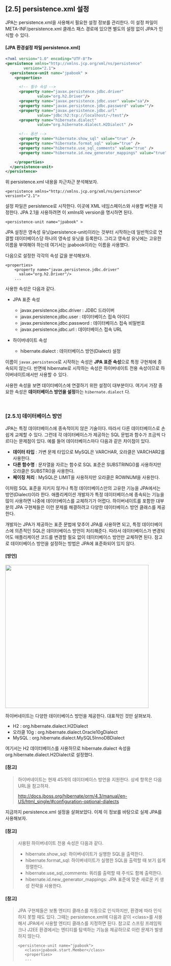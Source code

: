 ## [2.5] persistence.xml 설정

JPA는 persistence.xml을 사용해서 필요한 설정 정보를 관리한다. 이 설정 파일이 META-INF/persistence.xml 클래스 패스 경로에 있으면 별도의 설정 없이 JPA가 인식할 수 있다.

#### [JPA 환경설정 파일 persistence.xml]
```xml
<?xml version="1.0" encoding="UTF-8"?>
<persistence xmlns="http://xmlns.jcp.org/xml/ns/persistence"
        version="2.1">
  <persistence-unit name="jpabook" >
    <properties>

      <!-- 필수 속성 -->
      <property name="javax.persistence.jdbc.driver"
              value="org.h2.Driver"/>
      <property name="javax.persistence.jdbc.user" value="sa"/>
      <property name="javax.persistence.jdbc.password" value=""/>
      <property name="javax.persistence.jdbc.url"
              value="jdbc:h2:tcp://localhost/~/test"/>
      <property name="hibernate.dialect"
              value="org.hibernate.dialect.H2Dialect" />

      <!-- 옵션 -->
      <property name="hibernate.show_sql" value="true" />
      <property name="hibernate.format_sql" value="true" />
      <property name="hibernate.use_sql_comments" value="true" />
      <property name="hibernate.id.new_generator_mappings" value="true" />

    </properties>
  </persistence-unit>
</persistence>
```
위 persistence.xml 내용을 차근차근 분석해보자.
```
<persistence xmlns="http://xmlns.jcp.org/xml/ns/persistence"
versiont="2.1">
```
설정 파일은 persistence로 시작한다. 이곳에 XML 네임스페이스와 사용할 버전을 지정한다. JPA 2.1을 사용하려면 이 xmlns와 version을 명시하면 된다.
```
<persistence-unit name="jpabook" >
```
JPA 설정은 영속성 유닛(persistence-unit)이라는 것부터 시작하는데 일반적으로 연결할 데이터베이스당 하나의 영속성 유닛을 등록한다.
그리고 영속성 유닛에는 고유한 이름을 부여해야 하는데 여기서는 jpabook이라는 이름을 사용했다.

다음으로 설정한 각각의 속성 값을 분석해보자.
```
<properties>
    <property name="javax.persistence.jdbc.driver"
      value="org.h2.Driver"/>
    ...
```
사용한 속성은 다음과 같다.

- JPA 표준 속성
  - javax.persistence.jdbc.driver : JDBC 드라이버
  - javax.persistence.jdbc.user : 데이터베이스 접속 아이디
  - javax.persistence.jdbc.password : 데이터베이스 접속 비밀번호
  - javax.persistence.jdbc.url : 데이터베이스 접속 URL

- 하이버네이트 속성
  - hibernate.dialect : 데이터베이스 방언(Dialect) 설정

이름이 `javax.persistence`로 시작하는 속성은 **JPA 표준 속성**으로 특정 구현체에 종속되지 않는다.
반면에 hibernate로 시작하는 속성은 하이버네이트 전용 속성이므로 하이버네이트에서만 사용할 수 있다.

사용한 속성을 보면 데이터베이스에 연결하기 위한 설정이 대부분이다. 여기서 가장 중요한 속성은 **데이터베이스 방언을 설정**하는 `hibernate.dialect` 다.

<br/>

### [2.5.1] 데이터베이스 방언
JPA는 특정 데이터베이스에 종속적이지 않은 기술이다. 따라서 다른 데이터베이스로 손쉽게 교체할 수 있다. 그런데 각 데이터베이스가 제공하는 SQL 문법과 함수가 조금씩 다르다는 문제점이 있다.
예를 들어 데이터베이스마다 다음과 같은 차이점이 있다.
- **데이터 타입** : 가변 문제 타입으로 MySQL은 VARCHAR, 오라클은 VARCHAR2를 사용한다.
- **다른 함수명** : 문자열을 자르는 함수로 SQL 표준은 SUBSTRING()를 사용하지만 오라클은 SUBSTR()을 사용한다.
- **페이징 처리** : MySQL은 LIMIT을 사용하지만 오라클은 ROWNUM을 사용한다.

이처럼 SQL 표준을 지키지 않거나 특정 데이터베이스만의 고유한 기능을 JPA에서는 방언(Dialect)이라 한다.
애플리케이션 개발자가 특정 데이터베이스에 종속되는 기능을 많이 사용하면 나중에 데이터베이스를 교체하기가 어렵다.
하이버네이트를 포함한 대부분의 JPA 구현체들은 이런 문제를 해결하려고 다양한 데이터베이스 방언 클래스를 제공한다.

개발자는 JPA가 제공하는 표준 문법에 맞추어 JPA를 사용하면 되고, 특정 데이터베이스에 의존적인 SQL은 데이터베이스 방언이 처리해준다.
따라서 데이터베이스가 변경되어도 애플리케이션 코드를 변경할 필요 없이 데이터베이스 방언만 교체하면 된다. 참고로 데이터베이스 방언을 설정하는 방법은 JPA에 표준화되어 있지 않다.

#### [방언]
<img src="https://github.com/user-attachments/assets/994a2cf8-20f9-422a-83cb-6b7ababf733c" width="450"/><br/>

하이버네이트는 다양한 데이터베이스 방언을 제공한다. 대표적인 것만 살펴보자.
- H2 : org.hibernate.dialect.H2Dialect
- 오라클 10g : org.hibernate.dialect.Oracle10gDialect
- MySQL : org.hibernate.dialect.MySQL5InnoDBDialect

여기서는 H2 데이터베이스를 사용하므로 hibernate.dialect 속성을 org.hibernate.dialect.H2Dialect로 설정했다.

#### [참고]
> 하이버네이트는 현재 45개의 데이터베이스 방언을 지원한다. 상세 항목은 다음 URL을 참고하자.
>
> http://docs.jboss.org/hibernate/orm/4.3/manual/en-US/html_single/#configuration-optional-dialects

지금까지 persistence.xml 설정을 살펴보았다. 이제 이 정보를 바탕으로 실제 JPA를 사용해보자.

#### [참고]
> 사용된 하이버네이트 전용 속성은 다음과 같다.
>
> - hibernate.show_sql: 하이버네이트가 실행한 SQL을 출력한다.
> - hibernate.format_sql: 하이버네이트가 실행한 SQL을 출력할 때 보기 쉽게 정렬한다.
> - hibernate.use_sql_comments: 쿼리를 출력할 때 주석도 함께 출력한다.
> - hibernate.id.new_generator_mappings: JPA 표준에 맞춘 새로운 키 생성 전략을 사용한다.

#### [참고]
> JPA 구현체들은 보통 엔티티 클래스를 자동으로 인식하지만, 환경에 따라 인식하지 못할 때도 있다.
> 그때는 persistence.xml에 다음과 같이 \<class\>를 사용해서 JPA에서 사용할 엔티티 클래스를 지정하면 된다.
> 참고로 스프링 프레임워크나 J2EE 환경에서는 엔티티를 탐색하는 기능을 제공하므로 이런 문제가 발생하지 않는다.
>
>```
> <persistence-unit name="jpabook">
>    <class>jpabook.start.Member</class>
>    <properties>
>    ...
>```